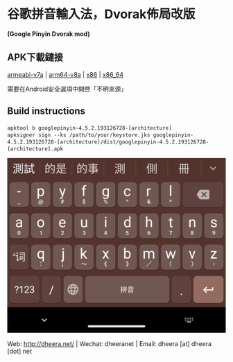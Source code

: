 # 谷歌拼音輸入法，Dvorak佈局改版

**(Google Pinyin Dvorak mod)**

## APK下載鏈接

[armeabi-v7a](https://github.com/dheera/android-googlepinyin-dvorak/raw/master/apk-dvorakified/googlepinyin-4.5.2.193126728-armeabi-v7a.dvorak.apk)  |  [arm64-v8a](https://github.com/dheera/android-googlepinyin-dvorak/raw/master/apk-dvorakified/googlepinyin-4.5.2.193126728-arm64-v8a.dvorak.apk)  |  [x86](https://github.com/dheera/android-googlepinyin-dvorak/raw/master/apk-dvorakified/googlepinyin-4.5.2.193126728-x86.dvorak.apk)  |  [x86\_64](https://github.com/dheera/android-googlepinyin-dvorak/raw/master/apk-dvorakified/googlepinyin-4.5.2.193126728-x86_64.dvorak.apk)

需要在Android安全選項中開啓「不明來源」

## Build instructions

    apktool b googlepinyin-4.5.2.193126728-[architecture]
    apksigner sign --ks /path/to/your/keystore.jks googlepinyin-4.5.2.193126728-[architecture]/dist/googlepinyin-4.5.2.193126728-[architecture].apk

![screenshot](/screenshot-phone.png?raw=true "screenshot")

Web: http://dheera.net/  |  Wechat: dheeranet  |  Email: dheera [at] dheera [dot] net
